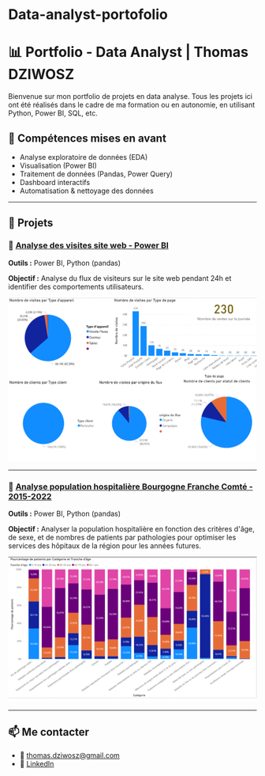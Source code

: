 # Data-analyst-portofolio

# 📊 Portfolio - Data Analyst | Thomas DZIWOSZ

Bienvenue sur mon portfolio de projets en data analyse. Tous les projets ici ont été réalisés dans le cadre de ma formation ou en autonomie, en utilisant Python, Power BI, SQL, etc.

## 🧠 Compétences mises en avant
- Analyse exploratoire de données (EDA)
- Visualisation (Power BI)
- Traitement de données (Pandas, Power Query)
- Dashboard interactifs
- Automatisation & nettoyage des données

---

## 🚀 Projets

### 🔹 [Analyse des visites site web - Power BI](https://github.com/thomasdziwosz/Projet-kiloutou) 
**Outils :** Power BI, Python (pandas)

**Objectif :** Analyse du flux de visiteurs sur le site web pendant 24h et identifier des comportements utilisateurs.

![dashboard](https://github.com/thomasdziwosz/Projet-kiloutou/blob/main/screenshot_dashboard_kiloutou.png)

---

### 🔹 [Analyse population hospitalière Bourgogne Franche Comté - 2015-2022](https://github.com/thomasdziwosz/Analyse-population-hospitali-re---Bourgogne-Franche-Comt---2015-2022)
**Outils :** Power BI, Python (pandas)

**Objectif :** Analyser la population hospitalière en fonction des critères d'âge, de sexe, et de nombres de patients par pathologies pour optimiser les services des hôpitaux de la région pour les années futures.

![dashboard](https://github.com/thomasdziwosz/Analyse-population-hospitali-re---Bourgogne-Franche-Comt---2015-2022/blob/main/screenshot_dashboard_analyse_population_hopistaliere_bourgogne.png)

---


## 📫 Me contacter
- 📧 [thomas.dziwosz@gmail.com](mailto:thomas.dziwosz@gmail.com)
- 💼 [LinkedIn](https://www.linkedin.com/in/thomas-dziwosz-31aa33359/)
